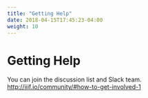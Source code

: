 ```yaml
---
title: "Getting Help"
date: 2018-04-15T17:45:23-04:00
weight: 10
---
```


# Getting Help

You can join the discussion list and Slack team.
http://iiif.io/community/#how-to-get-involved-1

<!-- #backlog:90 write more about how to go about getting help -->

<!-- #backlog:350 mention community groups like museums, newspapers, and manuscripts. point to the process for creating new community groups and what in the way of infrastructure and support that provided. -->
